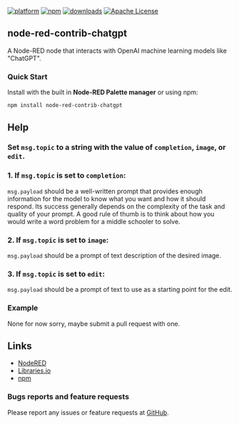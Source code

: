 [![platform](https://img.shields.io/badge/platform-Node--RED-red)](https://nodered.org)
[![npm](https://img.shields.io/npm/v/node-red-contrib-primitive-status.svg)](https://www.npmjs.com/package/node-red-contrib-chatgpt)
[![downloads](https://img.shields.io/npm/dt/node-red-contrib-primitive-status.svg)](https://www.npmjs.com/package/node-red-contrib-chatgpt)
[![Apache License](https://img.shields.io/badge/license-Apache-blue.svg)](https://github.com/HaroldPetersInskipp/node-red-contrib-chatgpt/blob/main/LICENSE)

## node-red-contrib-chatgpt

A Node-RED node that interacts with OpenAI machine learning models like "ChatGPT".

### Quick Start

Install with the built in <b>Node-RED Palette manager</b> or using npm:
```
npm install node-red-contrib-chatgpt
```

## Help

### Set `msg.topic` to a string with the value of `completion`, `image`, or `edit`.

### 1. If `msg.topic` is set to `completion`:

`msg.payload` should be a well-written prompt that provides enough information for the model to know what you want and how it should respond. Its success generally depends on the complexity of the task and quality of your prompt. A good rule of thumb is to think about how you would write a word problem for a middle schooler to solve.

### 2. If `msg.topic` is set to `image`:

`msg.payload` should be a prompt of text description of the desired image.

### 3. If `msg.topic` is set to `edit`:

`msg.payload` should be a prompt of text to use as a starting point for the edit.

### Example

None for now sorry, maybe submit a pull request with one.

## Links

* [NodeRED](https://flows.nodered.org/node/node-red-contrib-chatgpt)
* [Libraries.io](https://libraries.io/npm/node-red-contrib-chatgpt)
* [npm](https://www.npmjs.com/package/node-red-contrib-chatgpt)

### Bugs reports and feature requests

Please report any issues or feature requests at <a href="https://github.com/HaroldPetersInskipp/node-red-contrib-chatgpt/issues">GitHub</a>.
